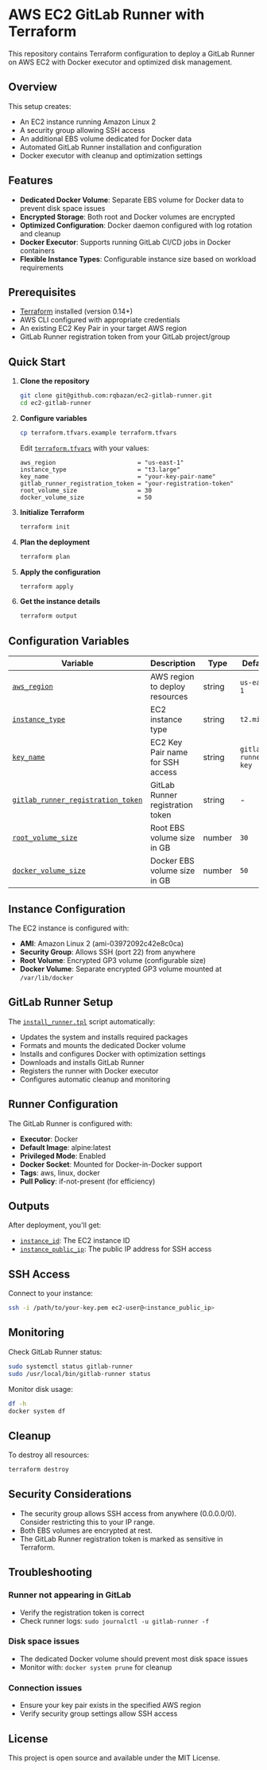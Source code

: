 # AWS EC2 GitLab Runner with Terraform

This repository contains Terraform configuration to deploy a GitLab Runner on AWS EC2 with Docker executor and optimized disk management.

## Overview

This setup creates:

- An EC2 instance running Amazon Linux 2
- A security group allowing SSH access
- An additional EBS volume dedicated for Docker data
- Automated GitLab Runner installation and configuration
- Docker executor with cleanup and optimization settings

## Features

- **Dedicated Docker Volume**: Separate EBS volume for Docker data to prevent disk space issues
- **Encrypted Storage**: Both root and Docker volumes are encrypted
- **Optimized Configuration**: Docker daemon configured with log rotation and cleanup
- **Docker Executor**: Supports running GitLab CI/CD jobs in Docker containers
- **Flexible Instance Types**: Configurable instance size based on workload requirements

## Prerequisites

- [Terraform](https://www.terraform.io/downloads.html) installed (version 0.14+)
- AWS CLI configured with appropriate credentials
- An existing EC2 Key Pair in your target AWS region
- GitLab Runner registration token from your GitLab project/group

## Quick Start

1. **Clone the repository**

   ```bash
   git clone git@github.com:rqbazan/ec2-gitlab-runner.git
   cd ec2-gitlab-runner
   ```

2. **Configure variables**

   ```bash
   cp terraform.tfvars.example terraform.tfvars
   ```

   Edit [`terraform.tfvars`](terraform.tfvars) with your values:

   ```hcl
   aws_region                       = "us-east-1"
   instance_type                    = "t3.large"
   key_name                         = "your-key-pair-name"
   gitlab_runner_registration_token = "your-registration-token"
   root_volume_size                 = 30
   docker_volume_size               = 50
   ```

3. **Initialize Terraform**

   ```bash
   terraform init
   ```

4. **Plan the deployment**

   ```bash
   terraform plan
   ```

5. **Apply the configuration**

   ```bash
   terraform apply
   ```

6. **Get the instance details**
   ```bash
   terraform output
   ```

## Configuration Variables

| Variable                                           | Description                      | Type   | Default             |
| -------------------------------------------------- | -------------------------------- | ------ | ------------------- |
| [`aws_region`](variables.tf)                       | AWS region to deploy resources   | string | `us-east-1`         |
| [`instance_type`](variables.tf)                    | EC2 instance type                | string | `t2.micro`          |
| [`key_name`](variables.tf)                         | EC2 Key Pair name for SSH access | string | `gitlab-runner-key` |
| [`gitlab_runner_registration_token`](variables.tf) | GitLab Runner registration token | string | -                   |
| [`root_volume_size`](variables.tf)                 | Root EBS volume size in GB       | number | `30`                |
| [`docker_volume_size`](variables.tf)               | Docker EBS volume size in GB     | number | `50`                |

## Instance Configuration

The EC2 instance is configured with:

- **AMI**: Amazon Linux 2 (ami-03972092c42e8c0ca)
- **Security Group**: Allows SSH (port 22) from anywhere
- **Root Volume**: Encrypted GP3 volume (configurable size)
- **Docker Volume**: Separate encrypted GP3 volume mounted at `/var/lib/docker`

## GitLab Runner Setup

The [`install_runner.tpl`](install_runner.tpl) script automatically:

- Updates the system and installs required packages
- Formats and mounts the dedicated Docker volume
- Installs and configures Docker with optimization settings
- Downloads and installs GitLab Runner
- Registers the runner with Docker executor
- Configures automatic cleanup and monitoring

## Runner Configuration

The GitLab Runner is configured with:

- **Executor**: Docker
- **Default Image**: alpine:latest
- **Privileged Mode**: Enabled
- **Docker Socket**: Mounted for Docker-in-Docker support
- **Tags**: aws, linux, docker
- **Pull Policy**: if-not-present (for efficiency)

## Outputs

After deployment, you'll get:

- [`instance_id`](output.tf): The EC2 instance ID
- [`instance_public_ip`](output.tf): The public IP address for SSH access

## SSH Access

Connect to your instance:

```bash
ssh -i /path/to/your-key.pem ec2-user@<instance_public_ip>
```

## Monitoring

Check GitLab Runner status:

```bash
sudo systemctl status gitlab-runner
sudo /usr/local/bin/gitlab-runner status
```

Monitor disk usage:

```bash
df -h
docker system df
```

## Cleanup

To destroy all resources:

```bash
terraform destroy
```

## Security Considerations

- The security group allows SSH access from anywhere (0.0.0.0/0). Consider restricting this to your IP range.
- Both EBS volumes are encrypted at rest.
- The GitLab Runner registration token is marked as sensitive in Terraform.

## Troubleshooting

### Runner not appearing in GitLab

- Verify the registration token is correct
- Check runner logs: `sudo journalctl -u gitlab-runner -f`

### Disk space issues

- The dedicated Docker volume should prevent most disk space issues
- Monitor with: `docker system prune` for cleanup

### Connection issues

- Ensure your key pair exists in the specified AWS region
- Verify security group settings allow SSH access

## License

This project is open source and available under the MIT License.
